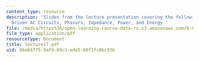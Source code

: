 ```yaml
---
content_type: resource
description: 'Slides from the lecture presentation covering the following topics:
  Driven AC Circuits, Phasors, Impedance, Power, and Energy.'
file: /media/https%3A/open-learning-course-data-rc.s3.amazonaws.com/8-022-physics-ii-electricity-and-magnetism-fall-2004/06e667759af969c3ede560f1fc0bc93b_lecture17.pdf
file_type: application/pdf
resourcetype: Document
title: lecture17.pdf
uid: 06e66775-9af9-69c3-ede5-60f1fc0bc93b
---
```

